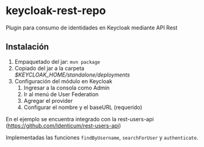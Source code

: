 # keycloak-rest-repo

Plugin para consumo de identidades en Keycloak mediante API Rest

## Instalación

1. Empaquetado del jar: `mvn package`
2. Copiado del jar a la carpeta *$KEYCLOAK_HOME/standalone/deployments*
3. Configuración del módulo en Keycloak
    1. Ingresar a la consola como Admin
    2. Ir al menú de User Federation
    3. Agregar el provider
    4. Configurar el nombre y el baseURL (requerido)

En el ejemplo se encuentra integrado con la rest-users-api (https://github.com/Identicum/rest-users-api)

Implementadas las funciones `findByUsername`, `searchForUser` y `authenticate`.

